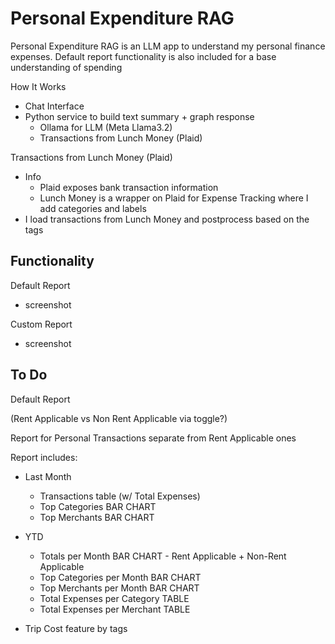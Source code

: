 # Personal Expenditure RAG
Personal Expenditure RAG is an LLM app to understand my personal finance expenses. Default report functionality is also included for a base understanding of spending

How It Works
- Chat Interface
- Python service to build text summary + graph response
  - Ollama for LLM (Meta Llama3.2)
  - Transactions from Lunch Money (Plaid)

Transactions from Lunch Money (Plaid)
- Info
  - Plaid exposes bank transaction information
  - Lunch Money is a wrapper on Plaid for Expense Tracking where I add categories and labels
- I load transactions from Lunch Money and postprocess based on the tags

## Functionality
Default Report
- screenshot

Custom Report
- screenshot




## To Do
Default Report

(Rent Applicable vs Non Rent Applicable via toggle?)

Report for Personal Transactions separate from Rent Applicable ones

Report includes:
- Last Month
    - Transactions table (w/ Total Expenses)
    - Top Categories BAR CHART
    - Top Merchants BAR CHART
- YTD
    - Totals per Month BAR CHART - Rent Applicable + Non-Rent Applicable
    - Top Categories per Month BAR CHART
    - Top Merchants per Month BAR CHART
    - Total Expenses per Category TABLE
    - Total Expenses per Merchant TABLE

- Trip Cost feature by tags


